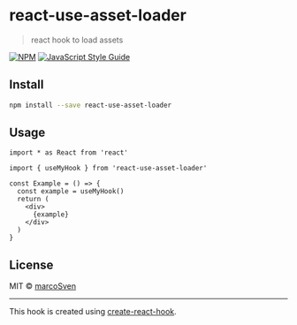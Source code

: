 # react-use-asset-loader

> react hook to load assets

[![NPM](https://img.shields.io/npm/v/react-use-asset-loader.svg)](https://www.npmjs.com/package/react-use-asset-loader) [![JavaScript Style Guide](https://img.shields.io/badge/code_style-standard-brightgreen.svg)](https://standardjs.com)

## Install

```bash
npm install --save react-use-asset-loader
```

## Usage

```tsx
import * as React from 'react'

import { useMyHook } from 'react-use-asset-loader'

const Example = () => {
  const example = useMyHook()
  return (
    <div>
      {example}
    </div>
  )
}
```

## License

MIT © [marcoSven](https://github.com/marcoSven)

---

This hook is created using [create-react-hook](https://github.com/hermanya/create-react-hook).
